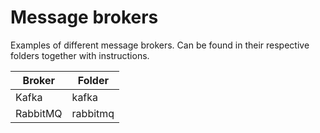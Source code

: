 # Message brokers

Examples of different message brokers. Can be found in their respective folders together with instructions.


|Broker | Folder     |
|-------|------------|
|Kafka  | kafka      |
|RabbitMQ | rabbitmq |

